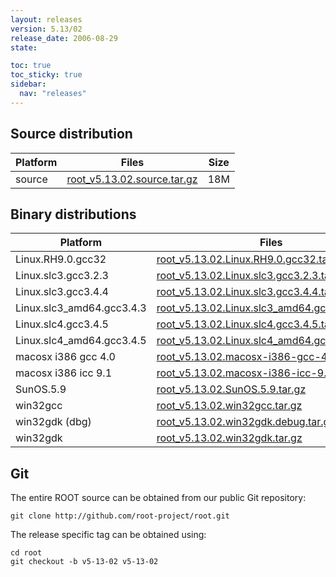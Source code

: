 ```yaml
---
layout: releases
version: 5.13/02
release_date: 2006-08-29
state:

toc: true
toc_sticky: true
sidebar:
  nav: "releases"
---
```



## Source distribution

| Platform       | Files | Size |
|-----------|-------|-----|
| source | [root_v5.13.02.source.tar.gz](https://root.cern/download/root_v5.13.02.source.tar.gz) |  18M |


## Binary distributions

| Platform       | Files | Size |
|-----------|-------|-----|
| Linux.RH9.0.gcc32 | [root_v5.13.02.Linux.RH9.0.gcc32.tar.gz](https://root.cern/download/root_v5.13.02.Linux.RH9.0.gcc32.tar.gz) |  41M |
| Linux.slc3.gcc3.2.3 | [root_v5.13.02.Linux.slc3.gcc3.2.3.tar.gz](https://root.cern/download/root_v5.13.02.Linux.slc3.gcc3.2.3.tar.gz) |  37M |
| Linux.slc3.gcc3.4.4 | [root_v5.13.02.Linux.slc3.gcc3.4.4.tar.gz](https://root.cern/download/root_v5.13.02.Linux.slc3.gcc3.4.4.tar.gz) |  33M |
| Linux.slc3_amd64.gcc3.4.3 | [root_v5.13.02.Linux.slc3_amd64.gcc3.4.3.tar.gz](https://root.cern/download/root_v5.13.02.Linux.slc3_amd64.gcc3.4.3.tar.gz) |  42M |
| Linux.slc4.gcc3.4.5 | [root_v5.13.02.Linux.slc4.gcc3.4.5.tar.gz](https://root.cern/download/root_v5.13.02.Linux.slc4.gcc3.4.5.tar.gz) |  33M |
| Linux.slc4_amd64.gcc3.4.5 | [root_v5.13.02.Linux.slc4_amd64.gcc3.4.5.tar.gz](https://root.cern/download/root_v5.13.02.Linux.slc4_amd64.gcc3.4.5.tar.gz) |  34M |
| macosx i386 gcc 4.0 | [root_v5.13.02.macosx-i386-gcc-4.0.tar.gz](https://root.cern/download/root_v5.13.02.macosx-i386-gcc-4.0.tar.gz) |  34M |
| macosx i386 icc 9.1 | [root_v5.13.02.macosx-i386-icc-9.1.tar.gz](https://root.cern/download/root_v5.13.02.macosx-i386-icc-9.1.tar.gz) |  67M |
| SunOS.5.9 | [root_v5.13.02.SunOS.5.9.tar.gz](https://root.cern/download/root_v5.13.02.SunOS.5.9.tar.gz) |  36M |
| win32gcc | [root_v5.13.02.win32gcc.tar.gz](https://root.cern/download/root_v5.13.02.win32gcc.tar.gz) |  36M |
| win32gdk (dbg) | [root_v5.13.02.win32gdk.debug.tar.gz](https://root.cern/download/root_v5.13.02.win32gdk.debug.tar.gz) |  69M |
| win32gdk | [root_v5.13.02.win32gdk.tar.gz](https://root.cern/download/root_v5.13.02.win32gdk.tar.gz) |  39M |


## Git
The entire ROOT source can be obtained from our public Git repository:

~~~
git clone http://github.com/root-project/root.git
~~~
The release specific tag can be obtained using:
~~~
cd root
git checkout -b v5-13-02 v5-13-02
~~~

